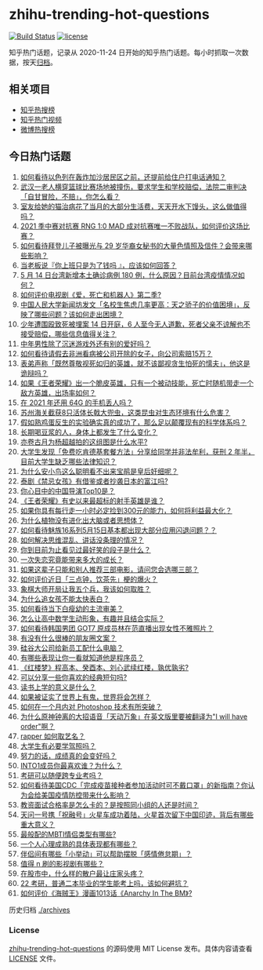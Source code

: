 # zhihu-trending-hot-questions

[![Build Status](https://github.com/justjavac/zhihu-trending-hot-questions/workflows/ci/badge.svg?branch=master)](https://github.com/justjavac/zhihu-trending-hot-questions/actions)
[![license](https://img.shields.io/github/license/justjavac/zhihu-trending-hot-questions)](https://github.com/justjavac/zhihu-trending-hot-questions/blob/master/LICENSE)

知乎热门话题，记录从 2020-11-24 日开始的知乎热门话题。每小时抓取一次数据，按天[归档](./archives)。

## 相关项目

- [知乎热搜榜](https://github.com/justjavac/zhihu-trending-top-search)
- [知乎热门视频](https://github.com/justjavac/zhihu-trending-hot-video)
- [微博热搜榜](https://github.com/justjavac/weibo-trending-hot-search)

## 今日热门话题

<!-- BEGIN -->
<!-- 最后更新时间 Sun May 16 2021 02:17:29 GMT+0800 (China Standard Time) -->

1. [如何看待以色列在轰炸加沙居民区之前，还提前给住户打电话通知？](https://www.zhihu.com/question/459381446)
2. [武汉一老人横穿篮球比赛场地被撞伤，要求学生和学校赔偿，法院二审判决「自甘冒险，不赔」，你怎么看？](https://www.zhihu.com/question/458886791)
3. [室友给她的猫治病花了当月的大部分生活费，天天开水下馒头，这么做值得吗？](https://www.zhihu.com/question/458055949)
4. [2021 季中赛对抗赛 RNG 1:0 MAD
   成对抗赛唯一不败战队，如何评价这场比赛？](https://www.zhihu.com/question/459644598)
5. [如何看待拜登儿子被曝光与 29
   岁华裔女秘书的大量色情照及信件？会带来哪些影响？](https://www.zhihu.com/question/458657086)
6. [当老板说『你上班只是为了钱吗 』，应该如何回答？](https://www.zhihu.com/question/459271480)
7. [5 月 14 日台湾新增本土确诊病例 180
   例，什么原因？目前台湾疫情情况如何？](https://www.zhihu.com/question/459531944)
8. [如何评价电视剧《爱，死亡和机器人》第二季?](https://www.zhihu.com/question/392099994)
9. [中国人民大学新闻坊发文「名校生焦虑几率更高：天之骄子的价值困境」，反映了哪些问题？该如何走出困境？](https://www.zhihu.com/question/459560350)
10. [少年遭围殴致死被埋案 14 日开庭，6
    人至今无人道歉，死者父亲不谅解也不接受赔偿，哪些信息值得关注？](https://www.zhihu.com/question/459368723)
11. [中年男性除了沉迷游戏外还有别的爱好吗？](https://www.zhihu.com/question/459226864)
12. [如何看待请假去非洲看病被公司开除的女子，向公司索赔15万？](https://www.zhihu.com/question/459337590)
13. [表弟声称「既然尊敬视死如归的英雄，就不该鄙视贪生怕死的懦夫」，他这是诡辩吗？](https://www.zhihu.com/question/459177318)
14. [如果《王者荣耀》出一个脆皮英雄，只有一个被动技能，死亡时随机带走一个敌方英雄，出场率如何？](https://www.zhihu.com/question/459413105)
15. [在 2021 年还用 64G 的手机丢人吗？](https://www.zhihu.com/question/459213190)
16. [苏州海关截获8只活体长戟大兜虫，这类昆虫对生态环境有什么危害？](https://www.zhihu.com/question/459391470)
17. [假如熟鸡蛋反生的实验确实真的成功了，那么足以颠覆现有的科学体系吗？](https://www.zhihu.com/question/456677213)
18. [长期喝豆浆的人，身体上都发生了什么变化？](https://www.zhihu.com/question/382035677)
19. [亦卷古月为杨超越拍的这组图是什么水平?](https://www.zhihu.com/question/459282561)
20. [大学生发现「免费吃肯德基套餐方法」分享给同学并非法牟利，获刑 2
    年半，目前大学生缺乏哪些法律知识？](https://www.zhihu.com/question/458862596)
21. [为什么安小鸟这么聪明看不出来宝鹃是皇后奸细呢？](https://www.zhihu.com/question/338703838)
22. [泰剧《禁忌女孩》有借鉴或者抄袭日本的富江吗?](https://www.zhihu.com/question/372621639)
23. [你心目中的中国导演Top10是？](https://www.zhihu.com/question/314257835)
24. [《王者荣耀》有史以来最超标的射手英雄是谁？](https://www.zhihu.com/question/458538827)
25. [如果你具有每行走一小时必定捡到300元的能力，如何将利益最大化？](https://www.zhihu.com/question/439876862)
26. [为什么植物没有进化出大脑或者思想体？](https://www.zhihu.com/question/437474056)
27. [如何看待魅族16系列5月15日基本都出现大部分应用闪退问题？？](https://www.zhihu.com/question/459492278)
28. [如何解决思维混乱、讲话没条理的情况？](https://www.zhihu.com/question/30173526)
29. [你到目前为止看见过最好笑的段子是什么？](https://www.zhihu.com/question/297417967)
30. [一次失恋究竟能带来多大的成长？](https://www.zhihu.com/question/364747959)
31. [如果这辈子只能和别人推荐三部电影，请问您会选哪三部？](https://www.zhihu.com/question/444313984)
32. [如何评价近日「三点钟，饮茶先」梗的爆火？](https://www.zhihu.com/question/459087204)
33. [象棋大师开局让我五个兵，我该如何取胜？](https://www.zhihu.com/question/458811041)
34. [为什么追女孩不能太快表白？](https://www.zhihu.com/question/354110420)
35. [如何看待当下白瘦幼的主流审美？](https://www.zhihu.com/question/63812554)
36. [怎么让高中数学生动形象，有趣并且结合实际？](https://www.zhihu.com/question/457752589)
37. [如何看待韩国男团 GOT7 原成员林在范直播出现女性不雅照片？](https://www.zhihu.com/question/459375130)
38. [有没有什么很棒的朋友圈文案？](https://www.zhihu.com/question/314092494)
39. [硅谷大公司给新员工配什么电脑？](https://www.zhihu.com/question/46739077)
40. [有哪些表现让你一看就知道他是程序员？](https://www.zhihu.com/question/453277901)
41. [《红楼梦》程高本、癸酉本、刘心武续红楼，孰优孰劣?](https://www.zhihu.com/question/459185982)
42. [可以分享一些你喜欢的经典短句吗?](https://www.zhihu.com/question/454951591)
43. [读书上学的意义是什么？](https://www.zhihu.com/question/457826127)
44. [如果被证实了世界上有鬼，世界将会怎样？](https://www.zhihu.com/question/405528524)
45. [如何在一个月内对 Photoshop 技术有所突破？](https://www.zhihu.com/question/39164259)
46. [为什么原神钟离的大招语音「天动万象」在英文版里要被翻译为"I will have
    order"啊？](https://www.zhihu.com/question/454824234)
47. [rapper 如何取艺名？](https://www.zhihu.com/question/453353784)
48. [大学生有必要学驾照吗？](https://www.zhihu.com/question/323177845)
49. [努力的话，成绩真的会变好吗？](https://www.zhihu.com/question/451605083)
50. [INTO1成员你最喜欢谁？为什么？](https://www.zhihu.com/question/459155590)
51. [考研可以随便跨专业考吗？](https://www.zhihu.com/question/401955144)
52. [如何看待美国CDC「完成疫苗接种者参加活动时可不戴口罩」的新指南？你认为会给美国疫情防控带来什么影响？](https://www.zhihu.com/question/459397574)
53. [教资面试合格率是怎么卡的？是按照同小组的人还是时间？](https://www.zhihu.com/question/458641210)
54. [天问一号携「祝融号」火星车成功着陆，火星首次留下中国印迹，背后有哪些重大意义？](https://www.zhihu.com/question/459371819)
55. [最般配的MBTI情侣类型有哪些?](https://www.zhihu.com/question/428375844)
56. [一个人心理成熟的具体表现都有哪些？](https://www.zhihu.com/question/37018317)
57. [伴侣间有哪些「小举动」可以帮助摆脱「感情倦怠期」？](https://www.zhihu.com/question/458700530)
58. [值得 n 刷的影视剧有哪些？](https://www.zhihu.com/question/452689050)
59. [在股市中，什么样的散户最让庄家头疼？](https://www.zhihu.com/question/316561088)
60. [22 考研，普通二本毕业的学生能考上吗，该如何避坑？](https://www.zhihu.com/question/459381933)
61. [如何评价《海贼王》漫画1013话《Anarchy In The
    BM》?](https://www.zhihu.com/question/459215291)

<!-- END -->

历史归档 [./archives](./archives)

### License

[zhihu-trending-hot-questions](https://github.com/justjavac/zhihu-trending-hot-questions)
的源码使用 MIT License 发布。具体内容请查看 [LICENSE](./LICENSE) 文件。
